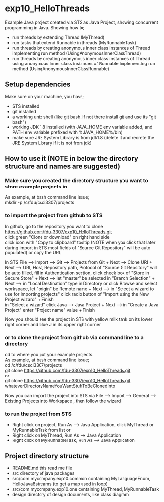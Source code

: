 # exp10_HelloThreads
Example Java project created via STS as Java Project, showing concurrent programming in Java. Showing how to;
- run threads by extending Thread (MyThread)
- run tasks that extend Runnable in threads (MyRunnableTask)
- run threads by creating anonymous inner class instances of Thread implementing run method (UsingAnonymousInnerClassThread)
- run threads by creating anonymous inner class instances of Thread using anonymous inner class instances of Runnable implementing run method (UsingAnonymousInnerClassRunnable)


## Setup dependencies
Make sure on your machine, you have;
- STS installed
- git installed
- a working unix shell (like git bash. If not there install git and use its "git bash")
- working JDK 1.8 installed (with JAVA_HOME env variable added, and PATH env variable prefixed with %JAVA_HOME%/bin)
- make sure JRE System Library is from jdk1.8 (delete it and recrete the JRE System Library if it is not from jdk)

## How to use it  (NOTE in below the directory structure and names are suggested)
### Make sure you created the directory structure you want to store example projects in
As example, at bash command line issue;<br>
mkdir -p /c/fdu/csci3307/projects

### to import the project from github to STS
In github, go to the repository you want to clone<br>
https://github.com/fdu-3307/exp10_HelloThreads.git <br>
click green "Clone or download" on right hand side<br>
click icon with "Copy to clipboard" tooltip (NOTE when you click that later during import in STS most fields of "Source Git Repository" will be auto populated) or copy the URL

In STS
File --> Import --> Git --> Projects from Git + Next --> Clone URI + Next --> URI, Host, Repository path, Protocol of "Source Git Repsitory" will be auto filled, fill in Authentication section, click check box of "Store in Secure Store" + Next --> let "master" be selected in "Branch Selection" + Next --> in "Local Destination" type in Directory or click Browse and select workspace, let "origin" be Remote name + Next  --> in "Select a wizard to use for importing projects" click radio button of "Import using the New Project wizard" + Finish<br>
in "Select a wizard" click Java --> Java Project + Next --> in "Create a Java Project" enter "Project name" value + Finish

Now you should see the project in STS with yellow milk tank on its lower right corner and blue J in its upper right corner  

### or to clone the project from github via command line to a directory
cd to where you put your example projects.<br>
As example, at bash command line issue;<br>
cd /c/fdu/csci3307/projects <br>
git clone https://github.com/fdu-3307/exp10_HelloThreads.git <br>
or<br>
git clone https://github.com/fdu-3307/exp10_HelloThreads.git  whateverDirectoryNameYouWantStuffToBeClonedInto

Now you can import the project into STS via
File --> Import --> General --> Existing Projects into Workspace , then follow the wizard

### to run the project from STS
- Right click on project, Run As --> Java Application, click MyThread or MyRunnableTask from list
or
- Right click on MyThread, Run As --> Java Application
- Right click on MyRunnableTask, Run As --> Java Application

## Project directory structure
- README.md this read me file
- src directory of java packages
- src/com.mycompany.exp10.common containing MyLanguageEnum, HelloJava8streams (to get a map used in loop)
- src/com.mycompany.exp10.one containing MyThread, MyRunnableTask
- design directory of design documents, like class diagram
